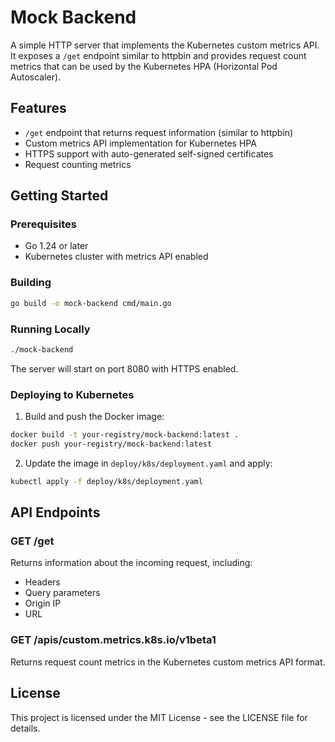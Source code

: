# Mock Backend

A simple HTTP server that implements the Kubernetes custom metrics API. It exposes a `/get` endpoint similar to httpbin and provides request count metrics that can be used by the Kubernetes HPA (Horizontal Pod Autoscaler).

## Features

- `/get` endpoint that returns request information (similar to httpbin)
- Custom metrics API implementation for Kubernetes HPA
- HTTPS support with auto-generated self-signed certificates
- Request counting metrics

## Getting Started

### Prerequisites

- Go 1.24 or later
- Kubernetes cluster with metrics API enabled

### Building

```bash
go build -o mock-backend cmd/main.go
```

### Running Locally

```bash
./mock-backend
```

The server will start on port 8080 with HTTPS enabled.

### Deploying to Kubernetes

1. Build and push the Docker image:
```bash
docker build -t your-registry/mock-backend:latest .
docker push your-registry/mock-backend:latest
```

2. Update the image in `deploy/k8s/deployment.yaml` and apply:
```bash
kubectl apply -f deploy/k8s/deployment.yaml
```

## API Endpoints

### GET /get

Returns information about the incoming request, including:
- Headers
- Query parameters
- Origin IP
- URL

### GET /apis/custom.metrics.k8s.io/v1beta1

Returns request count metrics in the Kubernetes custom metrics API format.

## License

This project is licensed under the MIT License - see the LICENSE file for details. 